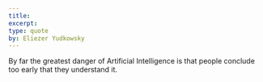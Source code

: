 ```yaml
---
title:
excerpt:
type: quote
by: Eliezer Yudkowsky
---
```


By far the greatest danger of Artificial Intelligence is that people conclude too early that they understand it.